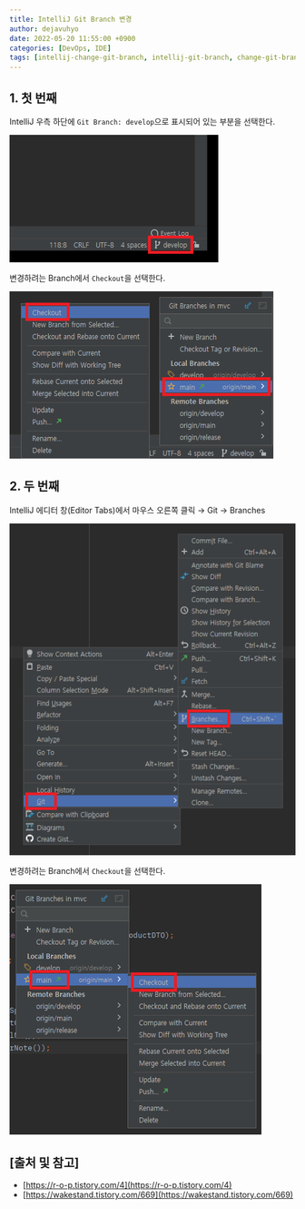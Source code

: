```yaml
---
title: IntelliJ Git Branch 변경
author: dejavuhyo
date: 2022-05-20 11:55:00 +0900
categories: [DevOps, IDE]
tags: [intellij-change-git-branch, intellij-git-branch, change-git-branch, 인텔리제이-깃-브랜치-변경, 깃-브랜치-변경, 브랜치-변경]
---
```


## 1. 첫 번째
IntelliJ 우측 하단에 `Git Branch: develop`으로 표시되어 있는 부분을 선택한다.

![intellij-right](/assets/img/2022-05-20-intellij-change-git-branch/intellij-right.png)

변경하려는 Branch에서 `Checkout`을 선택한다.

![checkout](/assets/img/2022-05-20-intellij-change-git-branch/checkout.png)

## 2. 두 번째
IntelliJ 에디터 창(Editor Tabs)에서 마우스 오른쪽 클릭 → Git → Branches

![right-click](/assets/img/2022-05-20-intellij-change-git-branch/right-click.png)

변경하려는 Branch에서 `Checkout`을 선택한다.

![right-click-checkout](/assets/img/2022-05-20-intellij-change-git-branch/right-click-checkout.png)

## [출처 및 참고]
* [https://r-o-p.tistory.com/4](https://r-o-p.tistory.com/4)
* [https://wakestand.tistory.com/669](https://wakestand.tistory.com/669)
